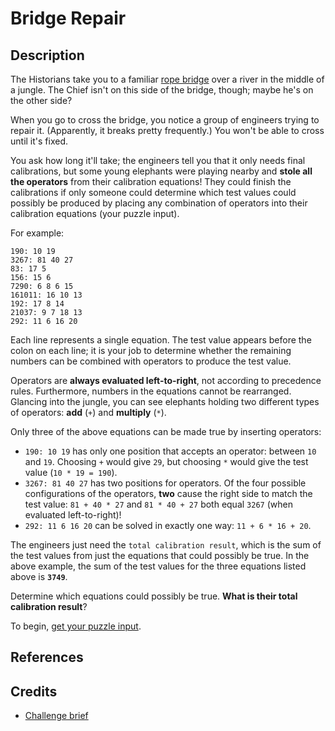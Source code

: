 # Bridge Repair

## Description

The Historians take you to a familiar [rope
bridge](https://adventofcode.com/2022/day/9) over a river in the middle of a
jungle. The Chief isn't on this side of the bridge, though; maybe he's on the
other side?

When you go to cross the bridge, you notice a group of engineers trying to
repair it. (Apparently, it breaks pretty frequently.) You won't be able to cross
until it's fixed.

You ask how long it'll take; the engineers tell you that it only needs final
calibrations, but some young elephants were playing nearby and **stole all the
operators** from their calibration equations! They could finish the calibrations
if only someone could determine which test values could possibly be produced by
placing any combination of operators into their calibration equations (your
puzzle input).

For example:

```text
190: 10 19
3267: 81 40 27
83: 17 5
156: 15 6
7290: 6 8 6 15
161011: 16 10 13
192: 17 8 14
21037: 9 7 18 13
292: 11 6 16 20
```

Each line represents a single equation. The test value appears before the colon
on each line; it is your job to determine whether the remaining numbers can be
combined with operators to produce the test value.

Operators are **always evaluated left-to-right**, not according to precedence
rules. Furthermore, numbers in the equations cannot be rearranged. Glancing into
the jungle, you can see elephants holding two different types of operators:
**add** (`+`) and **multiply** (`*`).

Only three of the above equations can be made true by inserting operators:

- `190: 10 19` has only one position that accepts an operator: between `10` and
`19`. Choosing `+` would give `29`, but choosing `*` would give the test value
(`10 * 19 = 190`).
- `3267: 81 40 27` has two positions for operators. Of the four possible
configurations of the operators, **two** cause the right side to match the test
value: `81 + 40 * 27` and `81 * 40 + 27` both equal `3267` (when evaluated
left-to-right)!
- `292: 11 6 16 20` can be solved in exactly one way: `11 + 6 * 16 + 20`.

The engineers just need the `total calibration result`, which is the sum of the
test values from just the equations that could possibly be true. In the above
example, the sum of the test values for the three equations listed above is
**`3749`**.

Determine which equations could possibly be true. **What is their total
calibration result**?

To begin, [get your puzzle input](https://adventofcode.com/2024/day/7/input).

## References

## Credits

- [Challenge brief](https://adventofcode.com/2024/day/7)
